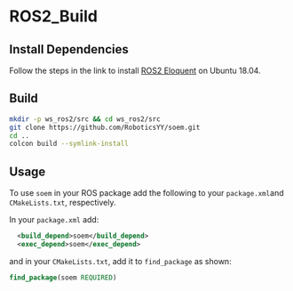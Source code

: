 # ROS2_Build

## Install Dependencies

Follow the steps in the link to install [ROS2 Eloquent](https://index.ros.org/doc/ros2/Installation/Eloquent/) on Ubuntu 18.04.

## Build

```bash
mkdir -p ws_ros2/src && cd ws_ros2/src
git clone https://github.com/RoboticsYY/soem.git
cd ..
colcon build --symlink-install
```

## Usage

To use `soem` in your ROS package add the following to your `package.xml`and `CMakeLists.txt`, respectively.

In your `package.xml` add:

```xml
  <build_depend>soem</build_depend>
  <exec_depend>soem</exec_depend>
```

and in your `CMakeLists.txt`, add it to `find_package` as shown:

```CMake
find_package(soem REQUIRED)
```
